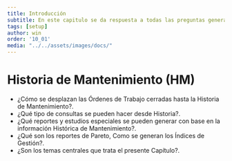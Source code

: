 ```yaml
---
title: Introducción
subtitle: En este capitulo se da respuesta a todas las preguntas generadas de la seccion Historia de Mantenimiento.
tags: [setup]
author: win
order: '10_01'
media: "../../assets/images/docs/"
---
```

# Historia de Mantenimiento (HM)

- ¿Cómo se desplazan las Órdenes de Trabajo cerradas hasta la Historia de Mantenimiento?.
- ¿Qué tipo de consultas se pueden hacer desde Historia?.
- ¿Qué reportes y estudios especiales se pueden generar con base en la información Histórica de  Mantenimiento?.
- ¿Qué son los reportes de Pareto,  Como se generan los Índices de Gestión?.
- ¿Son los temas centrales que trata el presente Capítulo?.
